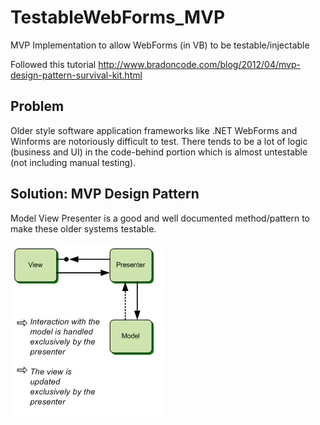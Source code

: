 # TestableWebForms_MVP
MVP Implementation to allow WebForms (in VB) to be testable/injectable

Followed this tutorial http://www.bradoncode.com/blog/2012/04/mvp-design-pattern-survival-kit.html


## Problem
Older style software application frameworks like .NET WebForms and Winforms are notoriously difficult to test. There tends to be a lot of logic (business and UI) in the code-behind portion which is almost untestable (not including manual testing).

## Solution: MVP Design Pattern
Model View Presenter is a good and well documented method/pattern to make these older systems testable. 

![alt-text](.\mvp-pattern.jpg)


